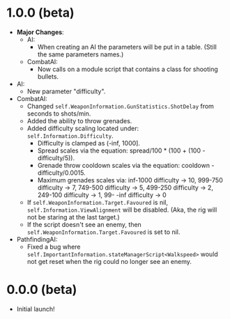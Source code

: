 # 1.0.0 (beta)
- **Major Changes**:
  - AI:
    - When creating an AI the parameters will be put in a table. (Still the same parameters names.)
  - CombatAI:
    - Now calls on a module script that contains a class for shooting bullets.
- AI:
  - New parameter "difficulty".
- CombatAI:
  - Changed `self.WeaponInformation.GunStatistics.ShotDelay` from seconds to shots/min.
  - Added the ability to throw grenades.
  - Added difficulty scaling located under: `self.Information.Difficulty`.
    - Difficulty is clamped as (-inf, 1000].
    - Spread scales via the equation: spread/100 * (100 + (100 - difficulty/5)).
    - Grenade throw cooldown scales via the equation: cooldown - difficulty/0.0015.
    - Maximum grenades scales via: inf-1000 difficulty → 10, 999-750 difficulty → 7, 749-500 difficulty → 5, 499-250 difficulty → 2, 249-100 difficulty → 1, 99- -inf difficulty → 0
  - If `self.WeaponInformation.Target.Favoured` is nil, `self.Information.ViewAlignment` will be disabled. (Aka, the rig will not be staring at the last target.)
  - If the script doesn't see an enemy, then `self.WeaponInformation.Target.Favoured` is set to nil.
- PathfindingAI:
  - Fixed a bug where `self.ImportantInformation.stateManagerScript<Walkspeed>` would not get reset when the rig could no longer see an enemy.
# 0.0.0 (beta)
- Initial launch!
